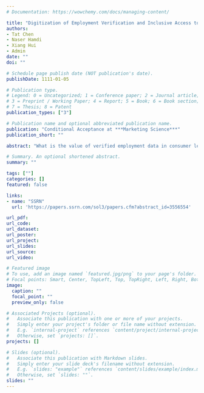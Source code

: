 ```yaml
---
# Documentation: https://wowchemy.com/docs/managing-content/

title: "Digitization of Employment Verification and Inclusive Access to Credit: Evidence from Equifax"
authors:
- Tat Chen
- Naser Hamdi
- Xiang Hui
- Admin
date: ""
doi: ""

# Schedule page publish date (NOT publication's date).
publishDate: 1111-01-05

# Publication type.
# Legend: 0 = Uncategorized; 1 = Conference paper; 2 = Journal article;
# 3 = Preprint / Working Paper; 4 = Report; 5 = Book; 6 = Book section;
# 7 = Thesis; 8 = Patent
publication_types: ["3"]

# Publication name and optional abbreviated publication name.
publication: "Conditional Acceptance at ***Marketing Science***"
publication_short: ""

abstract: "What is the value of verified employment data in consumer lending? We study this question using a data set covering all employment verification inquiries to Equifax. Using a difference-in-differences approach, we analyze the changes in applicants' loan outcomes after their employers join Equifax's digital verification system, which provides lenders with an efficient way of accessing the (employer-) verified employment data in auto loan applications. Holding the employment status constant, we find that the availability of digitally verified data significantly expands credit access: the loan origination rate increases by 35.5% on average, and is more significant among deep subprime (146%) and subprime consumers (44%). The interest rates charged on these loans rise only slightly. The expanded credit access also benefits lenders, with an estimated 19.6% increase in profit. This is because the benefit of the market expansion effect dominates the cost of a higher delinquency risk among the expanded loan portfolio. Our results suggest that, besides seeking new data sources, managers and policymakers should also consider ways to extract more value from existing data. The economic benefit of doing so can be sizable without additional privacy concerns perceived by the consumers."

# Summary. An optional shortened abstract.
summary: ""

tags: [""]
categories: []
featured: false

links:
- name: "SSRN"
  url: 'https://papers.ssrn.com/sol3/papers.cfm?abstract_id=3556554'

url_pdf:
url_code:
url_dataset:
url_poster:
url_project:
url_slides:
url_source:
url_video:

# Featured image
# To use, add an image named `featured.jpg/png` to your page's folder. 
# Focal points: Smart, Center, TopLeft, Top, TopRight, Left, Right, BottomLeft, Bottom, BottomRight.
image:
  caption: ""
  focal_point: ""
  preview_only: false

# Associated Projects (optional).
#   Associate this publication with one or more of your projects.
#   Simply enter your project's folder or file name without extension.
#   E.g. `internal-project` references `content/project/internal-project/index.md`.
#   Otherwise, set `projects: []`.
projects: []

# Slides (optional).
#   Associate this publication with Markdown slides.
#   Simply enter your slide deck's filename without extension.
#   E.g. `slides: "example"` references `content/slides/example/index.md`.
#   Otherwise, set `slides: ""`.
slides: ""
---
```

